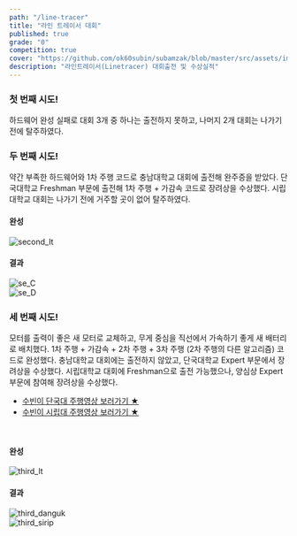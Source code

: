 ```yaml
---
path: "/line-tracer"
title: "라인 트레이서 대회"
published: true
grade: "0"
competition: true
cover: "https://github.com/ok60subin/subamzak/blob/master/src/assets/images/lt_third.jpg?raw=true"
description: "라인트레이서(Linetracer) 대회출전 및 수상실적"
---
```


<h3>첫 번째 시도!</h3>
<p>
    하드웨어 완성 실패로 대회 3개 중 하나는 출전하지 못하고, 나머지 2개 대회는 나가기 전에 탈주하였다.
</p>
<h3>두 번째 시도!</h3>
<p>
    약간 부족한 하드웨어와 1차 주행 코드로 충남대학교 대회에 출전해 완주증을 받았다.
    단국대학교 Freshman 부문에 출전해 1차 주행 + 가감속 코드로 장려상을 수상했다.
    시립대학교 대회는 나가기 전에 거주할 곳이 없어 탈주하였다.
</p>
<h4>완성</h4>
<div class="box alt">
    <div class="row gtr-50 gtr-uniform prize">
    <div class="col-12"><span class="image fit"><img src="https://github.com/ok60subin/subamzak/blob/master/src/assets/images/lt_second.jpg?raw=true" alt="second_lt"></span></div>
    </div>
        </div>
<h4>결과</h4>


<div class="box alt threeimg">
              <div class="row gtr-50 gtr-uniform imgs prize">
                <div class="col-4"><span class="image fit"><img src="https://github.com/ok60subin/subamzak/blob/master/src/assets/images/se_c.png?raw=true"  alt="se_C"></span></div>
                <div class="col-4"><span class="image fit"><img src="https://github.com/ok60subin/subamzak/blob/master/src/assets/images/se_d.png?raw=true" alt="se_D"></span></div>
              </div>
</div>

<h3>세 번째 시도!</h3>
<p>
    모터를 출력이 좋은 새 모터로 교체하고, 무게 중심을 직선에서 가속하기 좋게 새 배터리로 배치했다.
    1차 주행 + 가감속 + 2차 주행 + 3차 주행 (2차 주행의 다른 알고리즘) 코드로 완성했다.
    충남대학교 대회에는 출전하지 않았고, 단국대학교 Expert 부문에서 장려상을 수상했다.
    시립대학교 대회에 Freshman으로 출전 가능했으나, 양심상 Expert 부문에 참여해 장려상을 수상했다. 
    <br/>
    <div style="textAlign:right; display:'block;">
    <div class="row">
    <div class="col-6 col-12-medium"></div>
        <div class="col-6 col-12-medium">
            <ul class="actions stacked">
            <li>
            <a href="javascript:window.open('https://www.youtube.com/watch?v=NRmuj_KNjYQ&list=PL9E7UTwfgnXV_xkbtL9u22o7s-qRl5rPe&index=11','DANGUK','')" class="button fit">수빈이 단국대 주행영상 보러가기 ★</a>
            </li>
            <li>
            <a href="javascript:window.open('https://www.youtube.com/watch?v=Euk7J_Nyr_M','SIRIP','')" class="button primary fit">수빈이 시립대 주행영상 보러가기 ★</a>
            </li>
            </ul>
        </div>
    </div>
    </div>
    <br/>
</p>
<h4>완성</h4>
<div class="box alt">
    <div class="row gtr-50 gtr-uniform prize">
    <div class="col-12"><span class="image fit"> <img src="https://github.com/ok60subin/subamzak/blob/master/src/assets/images/lt_third.jpg?raw=true" alt="third_lt"></span></div>
    </div>
</div>
<h4>결과</h4>

<div class="box alt threeimg">
              <div class="row gtr-50 gtr-uniform imgs prize">
                <div class="col-4"><span class="image fit"><img src="https://github.com/ok60subin/subamzak/blob/master/src/assets/images/th_d.png?raw=true"  alt="third_danguk"></span></div>
                <div class="col-4"><span class="image fit"><img src="https://github.com/ok60subin/subamzak/blob/master/src/assets/images/th_s.png?raw=true" alt="third_sirip"></span></div>
              </div>
</div>

